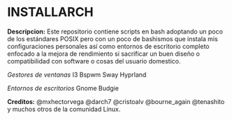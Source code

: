 # INSTALLARCH

**Descripcion:**
Este repositorio contiene scripts en bash adoptando un poco de los estándares POSIX pero con un poco de bashismos que instala mis configuraciones personales así como entornos de escritorio completo enfocado a la mejora de rendimiento si sacrificar un buen diseño o compatibilidad con software o cosas del usuario domestico.

*Gestores de ventanas*
I3
Bspwm
Sway
Hyprland

*Entornos de escritorios*
Gnome
Budgie

**Creditos:**
@mxhectorvega @darch7 @cristoalv @bourne_again @tenashito y muchos otros de la comunidad Linux.
